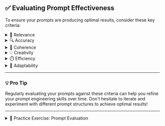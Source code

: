 ## ✅ Evaluating Prompt Effectiveness

To ensure your prompts are producing optimal results, consider these key criteria:

<details>
<summary>🎯 Relevance</summary>

Does the output address the intended task or question?

- Examine whether the AI's response directly relates to your prompt.
- Check if all parts of your query have been addressed.
- Ensure the level of detail matches your expectations.

> **Example:** If you asked for "5 tips for effective time management," did you receive 5 distinct, relevant tips?

</details>

<details>
<summary>🔍 Accuracy</summary>

Is the information provided correct and up-to-date?

- Verify facts and figures against reliable sources when possible.
- Check for any logical inconsistencies or contradictions in the response.
- Be aware of the AI's knowledge cutoff date and potential outdated information.

> **Example:** If discussing historical events or scientific facts, are the dates and details correct?

</details>

<details>
<summary>🧠 Coherence</summary>

Is the response well-structured and logical?

- Look for a clear flow of ideas and proper paragraph structure.
- Ensure transitions between topics are smooth and make sense.
- Check if the response maintains a consistent tone and style throughout.

> **Example:** In a step-by-step guide, do the steps follow a logical order and build upon each other?

</details>

<details>
<summary>💡 Creativity</summary>

For open-ended tasks, does the output demonstrate originality?

- Assess whether the AI provides unique insights or perspectives.
- Look for novel combinations of ideas or innovative solutions.
- Consider if the response goes beyond obvious or clichéd answers.

> **Example:** In a creative writing prompt, does the story idea feel fresh and engaging?

</details>

<details>
<summary>⏱️ Efficiency</summary>

Does the prompt produce the desired result with minimal back-and-forth?

- Evaluate if you needed to ask for clarifications or additional information.
- Consider whether the initial response met your needs or required significant refinement.
- Assess if the prompt could be optimized to yield better results in fewer interactions.

> **Example:** Did you get a comprehensive project plan in one go, or did you need multiple follow-up questions?

</details>

<details>
<summary>🎨 Adaptability</summary>

How well does the output fit the specified format or style?

- Check if the response adheres to any format requirements you specified (e.g., bullet points, paragraph form).
- Assess whether the tone and language match your requested style (e.g., formal, casual, technical).
- Evaluate how well the AI adapted to any role or persona you assigned in the prompt.

> **Example:** If you asked for a "formal email to a client," does the response use appropriate business language and structure?

</details>

---

### 💡 Pro Tip

Regularly evaluating your prompts against these criteria can help you refine your prompt engineering skills over time. Don't hesitate to iterate and experiment with different prompt structures to achieve optimal results!

---

<details>
<summary>📝 Practice Exercise: Prompt Evaluation</summary>

1. Choose a prompt you've used recently or create a new one.
2. Use the prompt with an AI model and record the response.
3. Evaluate the response using the six criteria discussed above.
4. Identify areas for improvement in your prompt.
5. Revise the prompt and test it again.
6. Compare the results and share your findings in the comments below!

This exercise will help you apply the evaluation criteria and improve your prompt engineering skills.

</details>

